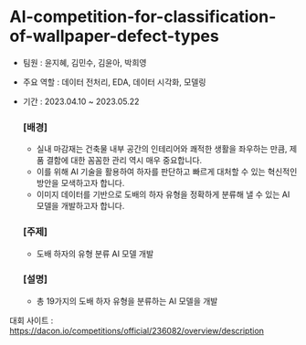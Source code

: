 # AI-competition-for-classification-of-wallpaper-defect-types
* 팀원 : 윤지혜, 김민수, 김윤아, 박희영
* 주요 역할 : 데이터 전처리, EDA, 데이터 시각화, 모델링
* 기간 : 2023.04.10 ~ 2023.05.22
 
    ### [배경]
    - 실내 마감재는 건축물 내부 공간의 인테리어와 쾌적한 생활을 좌우하는 만큼, 제품 결함에 대한 꼼꼼한 관리 역시 매우 중요합니다.
    - 이를 위해 AI 기술을 활용하여 하자를 판단하고 빠르게 대처할 수 있는 혁신적인 방안을 모색하고자 합니다.
    - 이미지 데이터를 기반으로 도배의 하자 유형을 정확하게 분류해 낼 수 있는 AI 모델을 개발하고자 합니다.

    ### [주제]
    - 도배 하자의 유형 분류 AI 모델 개발

    ### [설명]
    - 총 19가지의 도배 하자 유형을 분류하는 AI 모델을 개발


대회 사이트 : https://dacon.io/competitions/official/236082/overview/description
